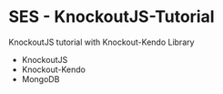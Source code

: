 # SES - KnockoutJS-Tutorial
KnockoutJS tutorial with Knockout-Kendo Library

- KnockoutJS
- Knockout-Kendo
- MongoDB
